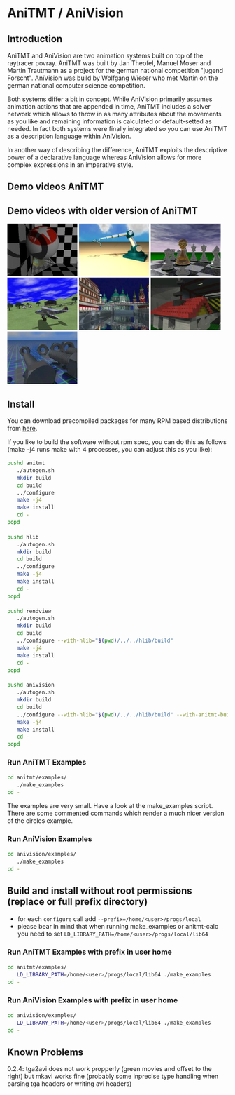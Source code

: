 # AniTMT / AniVision

## Introduction

AniTMT and AniVision are two animation systems built on top of the raytracer
povray. AniTMT was built by Jan Theofel, Manuel Moser and Martin Trautmann as
a project for the german national competition "jugend Forscht". AniVision was
build by Wolfgang Wieser who met Martin on the german national computer
science competition.

Both systems differ a bit in concept. While AniVision primarily assumes
animation actions that are appended in time, AniTMT includes a solver network
which allows to throw in as many attributes about the movements as you like
and remaining information is calculated or default-setted as needed. In fact
both systems were finally integrated so you can use AniTMT as a description
language within AniVision.

In another way of describing the difference, AniTMT exploits the descriptive
power of a declarative language whereas AniVision allows for more complex
expressions in an imparative style. 

## Demo videos AniTMT

## Demo videos with older version of AniTMT

[![flight_camera](/doc/imgs/flight_camera.jpg)](http://youtu.be/bpzJQJiBTDc)
[![robot](/doc/imgs/robot.jpg)](http://youtu.be/WUZZ7e0Wn34)
[![chess](/doc/imgs/chess.jpg)](http://youtu.be/Ez9cTCQDfwA)
[![iaflight](/doc/imgs/iaflight.jpg)](http://youtu.be/RF4hHDXmrjs)
[![gotime](/doc/imgs/gotime.jpg)](http://youtu.be/Os3Z28F0_6I)
[![lego](/doc/imgs/lego.jpg)](http://youtu.be/NzevFstjBl8)
[![nuts](/doc/imgs/nuts.jpg)](http://youtu.be/JZdZi4oEnKA)

## Install

You can download precompiled packages for many RPM based distributions from
[here](https://build.opensuse.org/project/show/home:trautm).

If you like to build the software without rpm spec, you can do this as
follows (make -j4 runs make with 4 processes, you can adjust this as you like):
```bash
pushd anitmt
   ./autogen.sh
   mkdir build
   cd build
   ../configure
   make -j4
   make install
   cd -
popd

pushd hlib
   ./autogen.sh
   mkdir build
   cd build
   ../configure
   make -j4
   make install
   cd -
popd

pushd rendview
   ./autogen.sh
   mkdir build
   cd build
   ../configure --with-hlib="$(pwd)/../../hlib/build"
   make -j4
   make install
   cd -
popd

pushd anivision
   ./autogen.sh
   mkdir build
   cd build
   ../configure --with-hlib="$(pwd)/../../hlib/build" --with-anitmt-build="$(pwd)/../../anitmt/build"
   make -j4
   make install
   cd -
popd
```

### Run AniTMT Examples

```bash
cd anitmt/examples/
   ./make_examples
cd -
```

The examples are very small. Have a look at the make_examples script. There
are some commented commands which render a much nicer version of the circles example.

### Run AniVision Examples

```bash
cd anivision/examples/
   ./make_examples
cd -
```

## Build and install without root permissions (replace <user> or full prefix directory)

- for each `configure` call add `--prefix=/home/<user>/progs/local`
- please bear in mind that when running make_examples or anitmt-calc you need
to set `LD_LIBRARY_PATH=/home/<user>/progs/local/lib64`

### Run AniTMT Examples with prefix in user home

```bash
cd anitmt/examples/
   LD_LIBRARY_PATH=/home/<user>/progs/local/lib64 ./make_examples
cd -
```

### Run AniVision Examples with prefix in user home

```bash
cd anivision/examples/
   LD_LIBRARY_PATH=/home/<user>/progs/local/lib64 ./make_examples
cd -
```


## Known Problems

0.2.4: tga2avi does not work propperly (green movies and offset to the right) but mkavi
works fine (probably some inprecise type handling when parsing tga headers or
writing avi headers)
